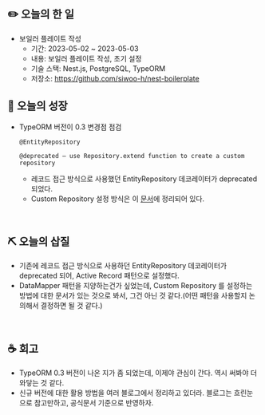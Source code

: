 ## **✏️ 오늘의 한 일**

- 보일러 플레이트 작성
  - 기간: 2023-05-02 ~ 2023-05-03
  - 내용: 보일러 플레이트 작성, 초기 설정
  - 기술 스택: Nest.js, PostgreSQL, TypeORM
  - 저장소: https://github.com/siwoo-h/nest-boilerplate
    <br>

## **🌈 오늘의 성장**

- TypeORM 버전이 0.3 변경점 점검

  ```
  @EntityRepository

  @deprecated — use Repository.extend function to create a custom repository
  ```

  - 레코드 접근 방식으로 사용했던 EntityRepository 데코레이터가 deprecated 되었다.
  - Custom Repository 설정 방식은 이 [문서](https://orkhan.gitbook.io/typeorm/docs/custom-repository#custom-repository-extends-standard-abstractrepository)에 정리되어 있다.

<br>

## **⛏ 오늘의 삽질**

- 기존에 레코드 접근 방식으로 사용하던 EntityRepository 데코레이터가 deprecated 되어, Active Record 패턴으로 설정했다.
- DataMapper 패턴을 지양하는건가 싶었는데, Custom Repository 를 설정하는 방법에 대한 문서가 있는 것으로 봐서, 그건 아닌 것 같다.(어떤 패턴을 사용할지 논의해서 결정하면 될 것 같다.)

<br>

## **☕️ 회고**

- TypeORM 0.3 버전이 나온 지가 좀 되었는데, 이제야 관심이 간다. 역시 써봐야 더 와닿는 것 같다.
- 신규 버전에 대한 활용 방법을 여러 블로그에서 정리하고 있더라. 블로그는 흐린눈으로 참고만하고, 공식문서 기준으로 반영하자.
